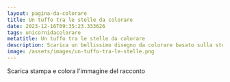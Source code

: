 ```yaml
---
layout: pagina-da-colorare
title: Un tuffo tra le stelle da colorare
date: 2023-12-16T09:35:23.333626
tags: unicornidacolorare
metatitle: Un tuffo tra le stelle da colorare
description: Scarica un bellissimo disegno da colorare basato sulla storia Un tuffo tra le stelle
image: /assets/images/un-tuffo-tra-le-stelle.png
---
```

Scarica stampa e colora l'immagine del racconto
        